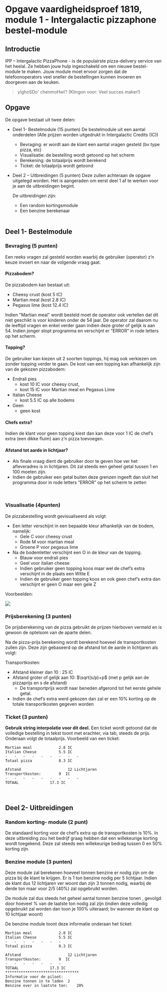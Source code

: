# Opgave vaardigheidsproef 1819, module 1 - Intergalactic pizzaphone bestel-module
## Introductie
IPP – Intergalactic PizzaPhone -  is de populairste pizza-delivery service van het heelal. Ze hebben jouw hulp ingeschakeld om een nieuwe bestel-module te maken. Jouw module moet ervoor zorgen dat de telefoonoperators veel sneller de bestellingen kunnen invoeren en doorgeven aan de keuken.  
> yIghoSDo' chenmoHwI'!  (Klingon voor: Veel succes maker!)

## Opgave
De opgave bestaat uit twee delen:
* Deel 1- Bestelmodule (15 punten)
    De bestelmodule uit een aantal onderdelen (Alle prijzen worden uitgedrukt in Intergalactic Credits (IC))
    * Bevraging: er wordt aan de klant een aantal vragen gesteld (bv type pizza, etc)
    * Visualisatie: de bestelling wordt getoond op het scherm
    * Berekening: de totaalprijs wordt berekend
    * Ticket: de totaalprijs wordt getoond

* Deel 2 – Uitbreidingen (5 punten)
    Deze zullen achteraan de opgave uitgelegd worden. Het is aangeraden om eerst deel 1 af te werken voor je aan de uitbreidingen begint.

    De uitbreidingen zijn:
    * Een random kortingsmodule
    * Een benzine berekenaar  
 

## Deel 1- Bestelmodule
### Bevraging (5 punten)
Een reeks vragen zal gesteld worden waarbij de gebruiker (operator) z’n keuze invoert en naar de volgende vraag gaat.

#### Pizzabodem?

De pizzabodem kan bestaat uit:
* Cheesy crust  	(kost 5 IC)
* Martian meal 	(kost 2.8 IC)
* Pegasus lime	(kost 12.4 IC)

Indien "Martian meal" wordt besteld moet de operator ook vertellen dat dit niet geschikt is voor kinderen onder de 54 jaar. De operator zal daarom nu de leeftijd vragen en enkel verder gaan indien deze groter of gelijk is aan 54. Indien jonger stopt programma en verschijnt er “ERROR” in rode letters op het scherm.

#### Topping?

De gebruiker kan kiezen uit 2 soorten toppings, hij mag ook verkiezen om zonder topping verder te gaan. De kost van een topping kan afhankelijk zijn van de gekozen pizzabodem:
* Endrali pies	
    * kost 10 IC voor cheesy crust,
	* kost 15 IC voor Martian meal en Pegasus Lime
* Italian Cheese	
	* kost 5.5 IC op alle bodems
* Geen		
    * geen kost

#### Chefs extra?

Indien de klant voor geen topping kiest dan kan deze voor 1 IC de chef’s extra (een dikke fluim) aan z’n pizza toevoegen.

#### Afstand tot aarde in lichtjaar?
* Als finale vraag dient de gebruiker door te geven hoe ver het afleveradres is in lichtjaren. Dit zal steeds een geheel getal tussen 1 en 100 moeten zijn. 
* Indien de gebruiker een getal buiten deze grenzen ingeeft dan sluit het programma door in rode letters “ERROR” op het scherm te zetten

 
### Visualisatie (4punten)

De pizzabestelling wordt gevisualiseerd als volgt:
* Een letter verschijnt in een bepaalde kleur afhankelijk van de bodem, namelijk:
    * Gele C voor cheesy crust
	* Rode M voor martian meal
	* Groene P voor pegasus lime
* Na de bodemletter verschijnt een O in de kleur van de topping. 
	* Blauw voor endrali pies
	* Geel voor italian cheese
	* Indien gebruiker geen topping koos maar wel de chef’s extra verschijnt in de plaats een Witte E
	* Indien de gebruiker geen topping koos en ook geen chef’s extra dan verschijnt er geen O maar een gele Z


Voorbeelden:

![](../../assets/2_beslissingen/vaardig1819.jpg)

### Prijsberekening (3 punten)
De prijsberekening van de pizza gebruikt de prijzen hierboven vermeld en is gewoon de optelsom van de aparte delen.

Na de pizza-prijs berekening wordt berekend hoeveel de transportkosten zullen zijn. Deze zijn gebaseerd op de afstand tot de aarde in lichtjaren als volgt:

Transportkosten:
* Afstand kleiner dan 10 :  25 IC
* Afstand groter of gelijk aan 10: $\sqrt(s/p)+p$   (met p gelijk aan de pizzaprijs en s de afstand)
    * De transportprijs wordt naar beneden afgerond tot het eerste gehele getal.
* Indien de chef’s extra werd gekozen dan zal er een 10% korting op de totale transportkosten gegeven worden

### Ticket (3 punten)
**Gebruik string interpolatie voor dit deel.**
Een ticket wordt getoond dat de volledige bestelling in tekst toont met erachter, via tab, steeds de prijs. Onderaan volgt de totaalprijs. 
Voorbeeld van een ticket:
```text
Martian meal			2.8 IC
Italian Cheese			5.5 IC
- 	-	-	-	-	-	-	-	-
Totaal pizza			8.3 IC

Afstand		                12 Lichtjaren
Transportkosten:		9  IC
- 	-	-	-	-	-	-	-	-
TOTAAL				17.3 IC
```
 
## Deel 2- Uitbreidingen
### Random korting- module  (2 punt)

De standaard korting voor de chef’s extra op de transportkosten is 10%. In deze uitbreiding zou het bedrijf graag hebben dat een willekeurige korting wordt toegekend. Deze zal steeds een willekeurige bedrag tussen 0 en 50% korting zijn.

### Benzine module (3 punten)

Deze module zal berekenen hoeveel tonnen benzine er nodig zijn om de pizza bij de klant te krijgen. Er is 1 ton benzine nodig per 5 lichtjaar. Indien de klant dus 12 lichtjaren ver woont dan zijn 3 tonnen nodig, waarbij de derde ton maar voor 2/5 (40%) zal opgebruikt worden.

De module zal dus steeds het geheel aantal tonnen benzine tonen , gevolgd door hoeveel % van de laatste ton nodig zal zijn (indien deze volledig opgebruikt zal worden dan toon je 100% uiteraard; bv wanneer de klant op 10 lichtjaar woont)

De benzine module toont deze informatie onderaan het ticket:
```text
Martian meal			2.8 IC
Italian Cheese			5.5 IC
- 	-	-	-	-	-	-
Totaal pizza			8.3 IC

Afstand	                	12 Lichtjaren
Transportkosten:		9  IC
- 	-	-	-	-	-	-
TOTAAL				17.3 IC
*********************************
Informatie voor de piloot:
Benzine tonnen in te laden	2
Benzine over in laatste ton:	20%
```
